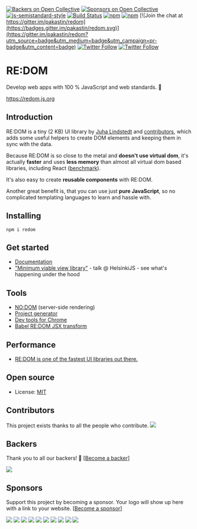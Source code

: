 [![Backers on Open Collective](https://opencollective.com/redom/backers/badge.svg)](#backers) [![Sponsors on Open Collective](https://opencollective.com/redom/sponsors/badge.svg)](#sponsors) [![js-semistandard-style](https://img.shields.io/badge/code%20style-semistandard-brightgreen.svg?maxAge=60&style=flat-square)](https://github.com/Flet/semistandard)
[![Build Status](https://img.shields.io/travis/redom/redom/master.svg?maxAge=60&style=flat-square)](https://travis-ci.org/redom/redom?branch=master)
[![npm](https://img.shields.io/npm/v/redom.svg?maxAge=60&style=flat-square)](https://www.npmjs.com/package/redom)
[![npm](https://img.shields.io/npm/l/redom.svg?maxAge=60&style=flat-square)](https://github.com/redom/redom/blob/master/LICENSE)
[![Join the chat at https://gitter.im/pakastin/redom](https://badges.gitter.im/pakastin/redom.svg)](https://gitter.im/pakastin/redom?utm_source=badge&utm_medium=badge&utm_campaign=pr-badge&utm_content=badge)
[![Twitter Follow](https://img.shields.io/twitter/follow/pakastin.svg?style=social&maxAge=60)](https://twitter.com/pakastin)
[![Twitter Follow](https://img.shields.io/twitter/follow/redomjs.svg?style=social&maxAge=60)](https://twitter.com/redomjs)

# RE:DOM

Develop web apps with 100 % JavaScript and web standards. 🚀

https://redom.js.org

## Introduction

RE:DOM is a tiny (2 KB) UI library by [Juha Lindstedt](https://github.com/pakastin) and [contributors](https://github.com/redom/redom/graphs/contributors), which adds some useful helpers to create DOM elements and keeping them in sync with the data.

Because RE:DOM is so close to the metal and **doesn't use virtual dom**, it's actually **faster** and uses **less memory** than almost all virtual dom based libraries, including React ([benchmark](https://rawgit.com/krausest/js-framework-benchmark/master/webdriver-ts-results/table.html)).

It's also easy to create **reusable components** with RE:DOM.

Another great benefit is, that you can use just **pure JavaScript**, so no complicated templating languages to learn and hassle with.

## Installing
```
npm i redom
```

## Get started
- [Documentation](https://redom.js.org/documentation)
- ["Minimum viable view library"](https://www.youtube.com/watch?v=0nh2EK1xveg) - talk @ HelsinkiJS - see what's happening under the hood

## Tools
- [NO:DOM](https://github.com/redom/nodom) (server-side rendering)
- [Project generator](https://github.com/redom/redom-cli)
- [Dev tools for Chrome](https://github.com/redom/redom-devtools)
- [Babel RE:DOM JSX transform](https://github.com/tomerigal/babel-plugin-transform-redom-jsx)

## Performance
- [RE:DOM is one of the fastest UI libraries out there.](https://rawgit.com/krausest/js-framework-benchmark/master/webdriver-ts-results/table.html)

## Open source
- License: [MIT](https://github.com/redom/redom/blob/master/LICENSE)

## Contributors

This project exists thanks to all the people who contribute.
<a href="https://github.com/redom/redom/graphs/contributors"><img src="https://opencollective.com/redom/contributors.svg?width=890&button=false" /></a>


## Backers

Thank you to all our backers! 🙏 [[Become a backer](https://opencollective.com/redom#backer)]

<a href="https://opencollective.com/redom#backers" target="_blank"><img src="https://opencollective.com/redom/backers.svg?width=890"></a>


## Sponsors

Support this project by becoming a sponsor. Your logo will show up here with a link to your website. [[Become a sponsor](https://opencollective.com/redom#sponsor)]

<a href="https://opencollective.com/redom/sponsor/0/website" target="_blank"><img src="https://opencollective.com/redom/sponsor/0/avatar.svg"></a>
<a href="https://opencollective.com/redom/sponsor/1/website" target="_blank"><img src="https://opencollective.com/redom/sponsor/1/avatar.svg"></a>
<a href="https://opencollective.com/redom/sponsor/2/website" target="_blank"><img src="https://opencollective.com/redom/sponsor/2/avatar.svg"></a>
<a href="https://opencollective.com/redom/sponsor/3/website" target="_blank"><img src="https://opencollective.com/redom/sponsor/3/avatar.svg"></a>
<a href="https://opencollective.com/redom/sponsor/4/website" target="_blank"><img src="https://opencollective.com/redom/sponsor/4/avatar.svg"></a>
<a href="https://opencollective.com/redom/sponsor/5/website" target="_blank"><img src="https://opencollective.com/redom/sponsor/5/avatar.svg"></a>
<a href="https://opencollective.com/redom/sponsor/6/website" target="_blank"><img src="https://opencollective.com/redom/sponsor/6/avatar.svg"></a>
<a href="https://opencollective.com/redom/sponsor/7/website" target="_blank"><img src="https://opencollective.com/redom/sponsor/7/avatar.svg"></a>
<a href="https://opencollective.com/redom/sponsor/8/website" target="_blank"><img src="https://opencollective.com/redom/sponsor/8/avatar.svg"></a>
<a href="https://opencollective.com/redom/sponsor/9/website" target="_blank"><img src="https://opencollective.com/redom/sponsor/9/avatar.svg"></a>
